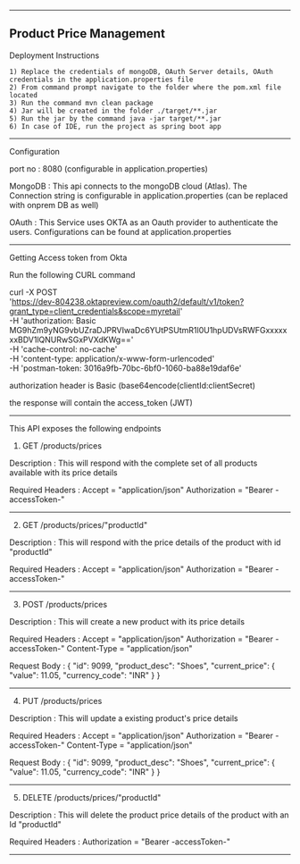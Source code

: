 
-----------------------------------------------------------------------------------------------------------------------------------------------------------------------------
Product Price Management
-------------------------------------------------------------------------------------------------------------------------------------------------------

Deployment Instructions

	1) Replace the credentials of mongoDB, OAuth Server details, OAuth credentials in the application.properties file
	2) From command prompt navigate to the folder where the pom.xml file located
	3) Run the command mvn clean package
	4) Jar will be created in the folder ./target/**.jar
	5) Run the jar by the command java -jar target/**.jar
	6) In case of IDE, run the project as spring boot app
____________________________________________________________________________________________________________________________________________________________________________

Configuration

port no : 8080 (configurable in application.properties)

MongoDB : This api connects to the mongoDB cloud (Atlas). The Connection string is configurable in application.properties (can be replaced with onprem DB as well)

OAuth : This Service uses OKTA as an Oauth provider to authenticate the users. Configurations can be found at application.properties 
________________________________________________________________________________________________________________________________________________________________________

Getting Access token from Okta

Run the following CURL command

curl -X POST \
  'https://dev-804238.oktapreview.com/oauth2/default/v1/token?grant_type=client_credentials&scope=myretail' \
  -H 'authorization: Basic MG9hZm9yNG9vbUZraDJPRVIwaDc6YUtPSUtmR1l0U1hpUDVsRWFGxxxxxxxBDV1lQNURwSGxPVXdKWg==' \
  -H 'cache-control: no-cache' \
  -H 'content-type: application/x-www-form-urlencoded' \
  -H 'postman-token: 3016a9fb-70bc-6bf0-1060-ba88e19daf6e'
  
  authorization header is Basic (base64encode(clientId:clientSecret)
  
  the response will contain the access_token (JWT)
________________________________________________________________________________________________________________________________________________________________________

This API exposes the following endpoints

1) GET /products/prices
	
Description : This will respond with the complete set of all products available with its price details

Required Headers :
	Accept = "application/json"
	Authorization = "Bearer -accessToken-"
________________________________________________________________________________________________________________________________________________________________________

2) GET /products/prices/"productId"
	
Description : This will respond with the price details of the product with id "productId"

Required Headers :
	Accept = "application/json"
	Authorization = "Bearer -accessToken-"
________________________________________________________________________________________________________________________________________________________________________

3) POST /products/prices
	
Description : This will create a new product with its price details

Required Headers :
	Accept = "application/json"
	Authorization = "Bearer -accessToken-"
	Content-Type = "application/json"

Request Body :
	{
        "id": 9099,
        "product_desc": "Shoes",
        "current_price": {
            "value": 11.05,
            "currency_code": "INR"
        }
    }
_____________________________________________________________________________________________________________________________________________________________________
4) PUT /products/prices
	
Description : This will update a existing product's price details

Required Headers :
	Accept = "application/json"
	Authorization = "Bearer -accessToken-"
	Content-Type = "application/json"

Request Body :
	{
        "id": 9099,
        "product_desc": "Shoes",
        "current_price": {
            "value": 11.05,
            "currency_code": "INR"
        }
    }
_____________________________________________________________________________________________________________________________________________________________________
5) DELETE /products/prices/"productId"
	
Description : This will delete the product price details of the product with an Id "productId"

Required Headers :
	Authorization = "Bearer -accessToken-"
________________________________________________________________________________________________________________________________________________________________________
